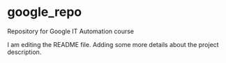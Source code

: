 # google_repo
Repository for Google IT Automation course

I am editing the README file. Adding some more details about the project description.

